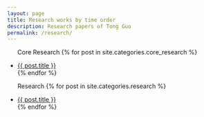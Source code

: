 ```yaml
---
layout: page
title: Research works by time order
description: Research papers of Tong Guo
permalink: /research/
---
```


<ul>

  Core Research
  {% for post in site.categories.core_research %}
    <li>
        <a href="{{ post.url }}" title="{{ post.title }}">{{ post.title }}</a>
    </li>
  {% endfor %}

  Research
  {% for post in site.categories.research %}
    <li>
        <a href="{{ post.url }}" title="{{ post.title }}">{{ post.title }}</a>
    </li>
  {% endfor %}


</ul>
<meta name="google-site-verification" content="8NeXeopl0Y7RpgHgRilAMtTLuzHTNav3LpL8MA7lj1A" />
